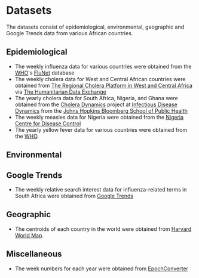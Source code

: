 # Datasets
The datasets consist of epidemiological, environmental, geographic and Google Trends data from various African countries.

## Epidemiological
* The weekly influenza data for various countries were obtained from the [WHO](http://www.who.int/)'s [FluNet](http://apps.who.int/flumart/Default?ReportNo=12) database
* The weekly cholera data for West and Central African countries were obtained from [The Regional Cholera Platform in West and Central Africa](http://www.plateformecholera.info/index.php/wac-platform) via [The Humanitarian Data Exchange](https://data.humdata.org/organization/rcpwca?sort=metadata_modified+desc)
* The yearly cholera data for South Africa, Nigeria, and Ghana were obtained from the [Cholera Dynamics](http://www.iddynamics.jhsph.edu/projects/cholera-dynamics/data?iso=All&region=AFR&start=&end=) project at [Infectious Disease Dynamics](http://www.iddynamics.jhsph.edu/who-we-are) from the [Johns Hopkins Bloomberg School of Public Health](https://www.jhsph.edu/)
* The weekly measles data for Nigeria were obtained from the [Nigeria Centre for Disease Control](https://ncdc.gov.ng/data)
* The yearly yellow fever data for various countries were obtained from the [WHO](http://www.who.int/immunization/monitoring_surveillance/data/en/).

## Environmental

## Google Trends
* The weekly relative search interest data for influenza-related terms in South Africa were obtained from [Google Trends](https://trends.google.com/trends/)

## Geographic 
* The centroids of each country in the world were obtained from [Harvard World Map](https://worldmap.harvard.edu/data/geonode:country_centroids_az8).

## Miscellaneous
* The week numbers for each year were obtained from [EpochConverter](https://www.epochconverter.com/weeks/)
